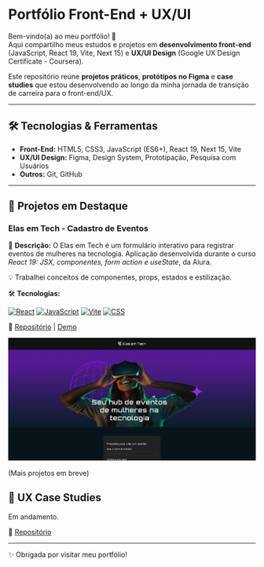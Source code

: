 # Portfólio Front-End + UX/UI

Bem-vindo(a) ao meu portfólio! 🚀  
Aqui compartilho meus estudos e projetos em **desenvolvimento front-end** (JavaScript, React 19, Vite, Next 15) e **UX/UI Design** (Google UX Design Certificate - Coursera).  

Este repositório reúne **projetos práticos**, **protótipos no Figma** e **case studies** que estou desenvolvendo ao longo da minha jornada de transição de carreira para o front-end/UX.  

---

## 🛠️ Tecnologias & Ferramentas  
- **Front-End:** HTML5, CSS3, JavaScript (ES6+), React 19, Next 15, Vite  
- **UX/UI Design:** Figma, Design System, Prototipação, Pesquisa com Usuários  
- **Outros:** Git, GitHub 

---

## 🚀 Projetos em Destaque

### Elas em Tech - Cadastro de Eventos
📍 **Descrição:** O Elas em Tech é um formulário interativo para registrar eventos de mulheres na tecnologia.
Aplicação desenvolvida durante o curso *React 19: JSX, componentes, form action e useState*, da Alura.

💡 Trabalhei conceitos de componentes, props, estados e estilização.  

🛠 **Tecnologias:**

[![React](https://img.shields.io/badge/React-19-blue)]() 
[![JavaScript](https://img.shields.io/badge/JavaScript-ES6-yellow)]() 
[![Vite](https://img.shields.io/badge/Vite-5.0-646CFF)]() 
[![CSS](https://img.shields.io/badge/CSS-Modules-purple)]()  

🔗 [Repositório](https://github.com/renataarruda/portfolio-frontend-ux/tree/main/projects/react-projects/elas-em-tech) | [Demo](https://elas-em-tech.vercel.app/)

![Screenshot do projeto](assets/screenshots/screenshot_01.png)

(Mais projetos em breve)

## 🎨 UX Case Studies

Em andamento.

🔗 [Repositório](https://github.com/renataarruda/portfolio-frontend-ux/tree/main/docs/ux-case-studies)

---
✨ Obrigada por visitar meu portfólio!  
